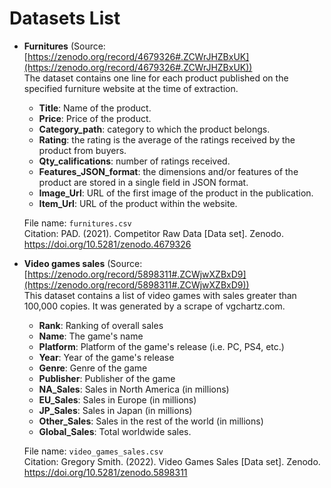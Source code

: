 # Datasets List

- **Furnitures** (Source: [https://zenodo.org/record/4679326#.ZCWrJHZBxUK](https://zenodo.org/record/4679326#.ZCWrJHZBxUK))<br>
The dataset contains one line for each product published on the specified furniture website at the time of extraction.
  - **Title**: Name of the product.
  - **Price**: Price of the product.
  - **Category_path**: category to which the product belongs.
  - **Rating**: the rating is the average of the ratings received by the product from buyers.
  - **Qty_califications**: number of ratings received.
  - **Features_JSON_format**: the dimensions and/or features of the product are stored in a single field in JSON format.
  - **Image_Url**: URL of the first image of the product in the publication.
  - **Item_Url**: URL of the product within the website.
  
  File name: `furnitures.csv`<br>
  Citation: PAD. (2021). Competitor Raw Data [Data set]. Zenodo. https://doi.org/10.5281/zenodo.4679326

- **Video games sales** (Source: [https://zenodo.org/record/5898311#.ZCWjwXZBxD9](https://zenodo.org/record/5898311#.ZCWjwXZBxD9))<br>
This dataset contains a list of video games with sales greater than 100,000 copies. It was generated by a scrape of vgchartz.com.
  - **Rank**: Ranking of overall sales
  - **Name**: The game's name
  - **Platform**: Platform of the game's release (i.e. PC, PS4, etc.)
  - **Year**: Year of the game's release
  - **Genre**: Genre of the game
  - **Publisher**: Publisher of the game
  - **NA_Sales**: Sales in North America (in millions)
  - **EU_Sales**: Sales in Europe (in millions)
  - **JP_Sales**: Sales in Japan (in millions)
  - **Other_Sales**: Sales in the rest of the world (in millions)
  - **Global_Sales**: Total worldwide sales.

  File name: `video_games_sales.csv`<br>
  Citation: Gregory Smith. (2022). Video Games Sales [Data set]. Zenodo. https://doi.org/10.5281/zenodo.5898311
